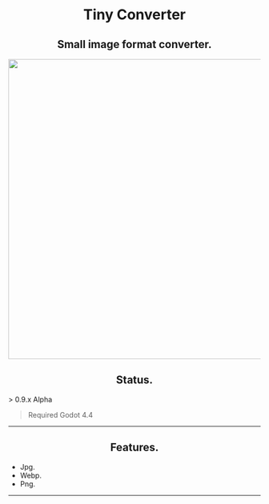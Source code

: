 <h1 align="center"> Tiny Converter </h1>
<h2 align="center"> Small image format converter. </h2>

<p align="center">
  <img width="600" height="600" src="https://github.com/user-attachments/assets/e9e4b5bc-efc2-4af4-a317-57e5d726a201">
</p>

<h2 align="center"> Status. </h2>
> 0.9.x Alpha

> Required Godot 4.4
---------------------------------------------

<h2 align="center"> Features. </h2>

- Jpg.
- Webp.
- Png.
---------------------------------------------
